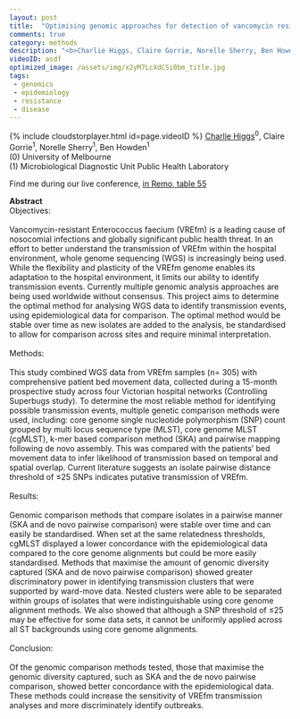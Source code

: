```yaml
---
layout: post
title:  "Optimising genomic approaches for detection of vancomycin resistant Enterococcus faecium transmission in the hospital environment"
comments: true
category: methods
description: "<b>Charlie Higgs, Claire Gorrie, Norelle Sherry, Ben Howden</b><br/>Objectives:<br/><br/>Vancomycin-resistant Enteroco..."
videoID: asdf
optimized_image: /assets/img/x2yM7LcXdCSi0bm_title.jpg
tags:
 - genomics
 - epidemiology
 - resistance
 - disease
---
```

{% include cloudstorplayer.html id=page.videoID %}
<u>Charlie Higgs</u><sup>0</sup>, Claire Gorrie<sup>1</sup>, Norelle Sherry<sup>1</sup>, Ben Howden<sup>1</sup><br/>
\(0\) University of Melbourne<br/>
\(1\) Microbiological Diagnostic Unit Public Health Laboratory

Find me during our live conference, [in Remo, table 55](https://remo.co)

<b>Abstract</b><br/>
Objectives:<br/><br/>Vancomycin-resistant Enterococcus faecium \(VREfm\) is a leading cause of nosocomial infections and globally significant public health threat. In an effort to better understand the transmission of VREfm within the hospital environment, whole genome sequencing \(WGS\) is increasingly being used. While the flexibility and plasticity of the VREfm genome enables its adaptation to the hospital environment, it limits our ability to identify transmission events. Currently multiple genomic analysis approaches are being used worldwide without consensus. This project aims to determine the optimal method for analysing WGS data to identify transmission events, using epidemiological data for comparison. The optimal method would be stable over time as new isolates are added to the analysis, be standardised to allow for comparison across sites and require minimal interpretation.<br/><br/>Methods:<br/><br/>This study combined WGS data from VREfm samples \(n= 305\) with comprehensive patient bed movement data, collected during a 15-month prospective study across four Victorian hospital networks \(Controlling Superbugs study\). To determine the most reliable method for identifying possible transmission events, multiple genetic comparison methods were used, including: core genome single nucleotide polymorphism \(SNP\) count grouped by multi locus sequence type \(MLST\), core genome MLST \(cgMLST\), k-mer based comparison method \(SKA\) and pairwise mapping following de novo assembly. This was compared with the patients’ bed movement data to infer likelihood of transmission based on temporal and spatial overlap. Current literature suggests an isolate pairwise distance threshold of ≤25 SNPs indicates putative transmission of VREfm. <br/><br/>Results:<br/><br/>Genomic comparison methods that compare isolates in a pairwise manner \(SKA and de novo pairwise comparison\) were stable over time and can easily be standardised. When set at the same relatedness thresholds, cgMLST displayed a lower concordance with the epidemiological data compared to the core genome alignments but could be more easily standardised. Methods that maximise the amount of genomic diversity captured \(SKA and de novo pairwise comparison\) showed greater discriminatory power in identifying transmission clusters that were supported by ward-move data. Nested clusters were able to be separated within groups of isolates that were indistinguishable using core genome alignment methods. We also showed that although a SNP threshold of ≤25 may be effective for some data sets, it cannot be uniformly applied across all ST backgrounds using core genome alignments.  <br/><br/>Conclusion:<br/><br/>Of the genomic comparison methods tested, those that maximise the genomic diversity captured, such as SKA and the de novo pairwise comparison, showed better concordance with the epidemiological data. These methods could increase the sensitivity of VREfm transmission analyses and more discriminately identify outbreaks. <br/>
